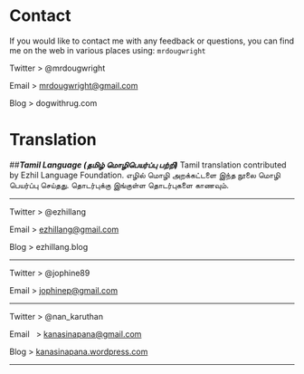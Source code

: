 # Contact

If you would like to contact me with any feedback or questions, you can find me on the web in various places using: `mrdougwright`

Twitter > @mrdougwright

Email   > mrdougwright@gmail.com

Blog    > dogwithrug.com

# __Translation__
##___Tamil Language (தமிழ் மொழிபெயர்ப்பு பற்றி)___
Tamil translation contributed by Ezhil Language Foundation. எழில் மொழி அறக்கட்டளை இந்த நூலை மொழி பெயர்ப்பு செய்தது. தொடர்புக்கு இங்குள்ள தொடர்புகளை காணவும்.
- - -
Twitter > @ezhillang

Email   > ezhillang@gmail.com

Blog    > ezhillang.blog
- - -
Twitter > @jophine89

Email   > jophinep@gmail.com
- - -

Twitter > @nan_karuthan

Email   > kanasinapana@gmail.com

Blog    > 	[kanasinapana.wordpress.com](http://kanasinapana.wordpress.com)
- - -
